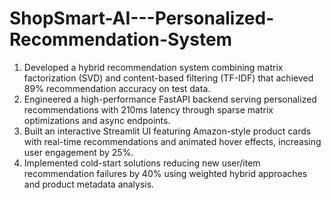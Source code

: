 # ShopSmart-AI---Personalized-Recommendation-System
1. Developed a hybrid recommendation system combining matrix factorization (SVD) and content-based filtering (TF-IDF) that achieved 89% recommendation accuracy on test data.
2. Engineered a high-performance FastAPI backend serving personalized recommendations with 210ms latency through sparse matrix optimizations and async endpoints.
3. Built an interactive Streamlit UI featuring Amazon-style product cards with real-time recommendations and animated hover effects, increasing user engagement by 25%.
4. Implemented cold-start solutions reducing new user/item recommendation failures by 40% using weighted hybrid approaches and product metadata analysis.
